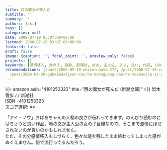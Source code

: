 ```yaml
---
title: 西の魔女が死んだ
subtitle: ''
summary: ''
authors: [aki]
tags: []
categories: null
date: 2008-07-19 03:07:00+00:00
lastmod: 2008-07-19 03:07:00+00:00
featured: false
draft: false
image: {caption: '', focal_point: '', preview_only: false}
projects: []
keywords: [感情移入, 女の子, 目線, 新潮社, ばあ, 主人公, まま, 良い, 作品, isbn]
recommendations: [/post/2008-09-10-enzieruhato-27/, /post/2008-07-19-can-shu-gui-tou-mo-hong/,
  /post/2008-07-20-gabaibaatiyan-zuo-he-karaguang-dao-he-mezasejia-zi-yuan/]
---
```

{{< amazon asin="4101253323" title="西の魔女が死んだ (新潮文庫)" >}}
梨木 香歩 / / 新潮社  
ISBN : 4101253323  
スコア選択: ※※  
  
「アイ・ノウ」おばあちゃんの人柄の良さが伝わってきます。のんびり読むのにはちょうど良い作品。地の文が主人公の女の子目線なので、そこまで激情にほだされないのが良いのかもしれません。  
ただ、その分感情移入もしづらく、色々な謎を残したまま終わってしまった感がぬぐえません。何で流行ってるんだろう。



